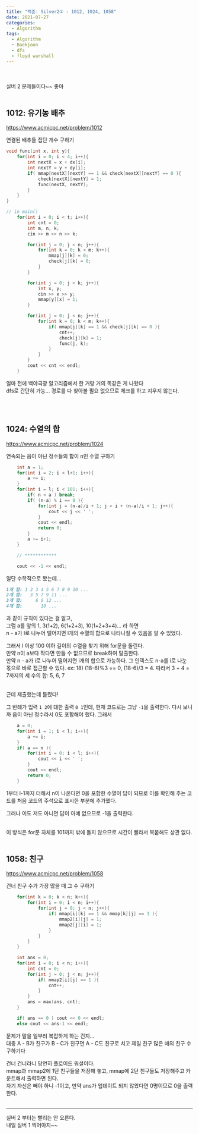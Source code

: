 ```yaml
---
title: "백준: Silver2① - 1012, 1024, 1058"
date: 2021-07-27
categories:
  - Algorithm
tags:
  - Algorithm
  - Baekjoon
  - dfs
  - floyd warshall
---
```


<br></br>
실버 2 문제들이다~~ 좋아
<br></br>

## 1012: 유기농 배추
https://www.acmicpc.net/problem/1012

연결된 배추들 집단 개수 구하기

```cpp
void func(int x, int y){
    for(int i = 0; i < 4; i++){
        int nextX = x + dx[i];
        int nextY = y + dy[i];
        if( mmap[nextX][nextY] == 1 && check[nextX][nextY] == 0 ){
            check[nextX][nextY] = 1;
            func(nextX, nextY);
        }
    }
}

// in main()
    for(int i = 0; i < t; i++){
        int cnt = 0;
        int m, n, k;
        cin >> m >> n >> k;

        for(int j = 0; j < n; j++){
            for(int k = 0; k < m; k++){
                mmap[j][k] = 0;
                check[j][k] = 0;
            }
        }

        for(int j = 0; j < k; j++){
            int x, y;
            cin >> x >> y;
            mmap[y][x] = 1;
        }

        for(int j = 0; j < n; j++){
            for(int k = 0; k < m; k++){
                if( mmap[j][k] == 1 && check[j][k] == 0 ){
                    cnt++;
                    check[j][k] = 1;
                    func(j, k);
                }
            }
        }
        cout << cnt << endl;
    }
```
얼마 전에 백야극광 알고리즘에서 한 거랑 거의 똑같은 게 나왔다  
dfs로 간단히 가능... 경로를 다 찾아볼 필요 없으므로 체크를 하고 지우지 않는다.

<br></br>

## 1024: 수열의 합
https://www.acmicpc.net/problem/1024

연속되는 음이 아닌 정수들의 합이 n인 수열 구하기

```cpp
    int a = 1;
    for(int i = 2; i < l+1; i++){
        a += i;
    }
    for(int i = l; i < 101; i++){
        if( n < a ) break;
        if( (n-a) % i == 0 ){
            for(int j = (n-a)/i + 1; j < i + (n-a)/i + 1; j++){
                cout << j << ' ';
            }
            cout << endl;
            return 0;
        }
        a += i+1;
    }

    // ************

    cout << -1 << endl;
```
일단 수학적으로 봤는데...
```md
1개 합: 1 2 3 4 5 6 7 8 9 10 ...
2개 합:   3 5 7 9 11 ...
3개 합:     6 9 12 ...
4개 합:       10 ...
```
과 같이 규칙이 있다는 걸 알고,  
그럼 a를 앞의 1, 3(1+2), 6(1+2+3), 10(1+2+3+4)... 라 하면  
n - a가 l로 나누어 떨어지면 l개의 수열의 합으로 나타나질 수 있음을 알 수 있었다.

그래서 l 이상 100 이하 길이의 수열을 찾기 위해 for문을 돌린다.  
만약 n이 a보다 작다면 만들 수 없으므로 break하여 탈출한다.  
만약 n - a가 i로 나누어 떨어지면 i개의 합으로 가능하다.
그 인덱스도 n-a를 i로 나눈 몫으로 바로 접근할 수 있다.
ex: 18) (18-6)%3 == 0, (18-6)/3 = 4. 따라서 3 + 4 = 7까지의 세 수의 합: 5, 6, 7
<br></br>

근데 제출했는데 틀렸다!

그 반례가 입력 `1 2`에 대한 출력 `0 1`인데, 현재 코드로는 그냥 `-1`을 출력한다.
다시 보니까 음이 아닌 정수라서 0도 포함해야 했다. 그래서
```cpp
    a = 0;
    for(int i = 1; i < l; i++){
        a += i;
    }
    if( a == n ){
        for(int i = 0; i < l; i++){
            cout << i << ' ';
        }
        cout << endl;
        return 0;
    }
```
1부터 l-1까지 더해서 n이 나온다면 0을 포함한 수열이 답이 되므로 이를 확인해 주는 코드를 처음 코드의 주석으로 표시한 부분에 추가했다.

그러나 이도 저도 아니면 답이 아예 없으므로 -1을 출력한다.
<br></br>


이 방식은 for문 자체를 101까지 밖에 돌지 않으므로 시간이 빨라서 복붙해도 상관 없다.
<br></br>

## 1058: 친구
https://www.acmicpc.net/problem/1058

건너 친구 수가 가장 많을 때 그 수 구하기

```cpp
    for(int k = 0; k < n; k++){
        for(int i = 0; i < n; i++){
            for(int j = 0; j < n; j++){
                if( mmap[i][k] == 1 && mmap[k][j] == 1 ){
                    mmap2[i][j] = 1;
                    mmap2[j][i] = 1;
                }
            }
        }
    }

    int ans = 0;
    for(int i = 0; i < n; i++){
        int cnt = 0;
        for(int j = 0; j < n; j++){
            if( mmap2[i][j] == 1 ){
                cnt++;
            }
        }
        ans = max(ans, cnt);
    }

    if( ans == 0 ) cout << 0 << endl;
    else cout << ans-1 << endl;
```
문제가 말을 일부러 복잡하게 하는 건지...  
대충 A - B가 친구가 B - C가 친구면 A - C도 친구로 치고 제일 친구 많은 애의 친구 수 구하기다

건너 건너라니 당연히 플로이드 워셜이다.  
mmap과 mmap2에 1단 친구들을 저장해 놓고, mmap에 2단 친구들도 저장해주고 카운트해서 출력하면 된다.  
자기 자신은 빼야 하니 -1이고, 만약 ans가 업데이트 되지 않았다면 0명이므로 0을 출력한다.
<br></br>

---
실버 2 부터는 빨리는 안 오른다.  
내일 실버 1 찍어야지~~
<br></br>

